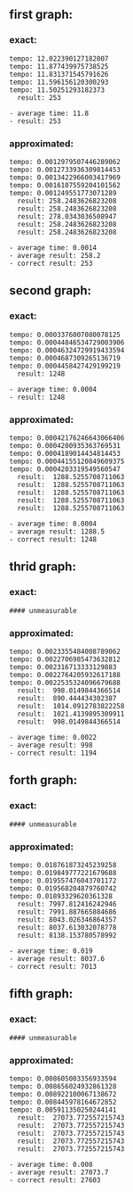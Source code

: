 ## first graph:

### exact:

    tempo: 12.022390127182007
    tempo: 11.877439975738525
    tempo: 11.831371545791626
    tempo: 11.596156120300293
    tempo: 11.50251293182373
      result: 253

    - average time: 11.8
    - result: 253

### approximated:

    tempo: 0.0012979507446289062
    tempo: 0.0012733936309814453
    tempo: 0.0013422966003417969
    tempo: 0.0016107559204101562
    tempo: 0.001249551773071289
      result: 258.2483626823208
      result: 258.2483626823208
      result: 278.0343036508947
      result: 258.2483626823208
      result: 258.2483626823208

    - average time: 0.0014
    - average result: 258.2
    - correct result: 253

## second graph:

### exact:

    tempo: 0.0003376007080078125
    tempo: 0.00044846534729003906
    tempo: 0.00046324729919433594
    tempo: 0.0004687309265136719
    tempo: 0.0004458427429199219
      result: 1248

    - average time: 0.0004
    - result: 1248

### approximated:

    tempo: 0.00042176246643066406
    tempo: 0.0004200935363769531
    tempo: 0.0004189014434814453
    tempo: 0.00044155120849609375
    tempo: 0.0004203319549560547
      result:  1288.5255708711063
      result:  1288.5255708711063
      result:  1288.5255708711063
      result:  1288.5255708711063
      result:  1288.5255708711063

    - average time: 0.0004
    - average result: 1288.5
    - correct result: 1248

## thrid graph:

### exact:

    #### unmeasurable

### approximated:

    tempo: 0.0023355484008789062
    tempo: 0.0022706985473632812
    tempo: 0.002316713333129883
    tempo: 0.0022764205932617188
    tempo: 0.0022535324096679688
      result:  998.0149844366514
      result:  890.444434302387
      result:  1014.0912783822258
      result:  1021.4139895309911
      result:  998.0149844366514

    - average time: 0.0022
    - average result: 998
    - correct result: 1194

## forth graph:

### exact:

    #### unmeasurable

### approximated:

    tempo: 0.018761873245239258
    tempo: 0.019849777221679688
    tempo: 0.019557476043701172
    tempo: 0.019568204879760742
    tempo: 0.01893329620361328
      result: 7997.812416242946
      result: 7991.887665884686
      result: 8043.026346864357
      result: 8037.613032078778
      result: 8138.153780578992

    - average time: 0.019
    - average result: 8037.6
    - correct result: 7013

## fifth graph:

### exact:

    #### unmeasurable

### approximated:

    tempo: 0.008605003356933594
    tempo: 0.008656024932861328
    tempo: 0.008922100067138672
    tempo: 0.008445978164672852
    tempo: 0.005911350250244141
      result:  27073.772557215743
      result:  27073.772557215743
      result:  27073.772557215743
      result:  27073.772557215743
      result:  27073.772557215743

    - average time: 0.008
    - average result: 27073.7
    - correct result: 27603
